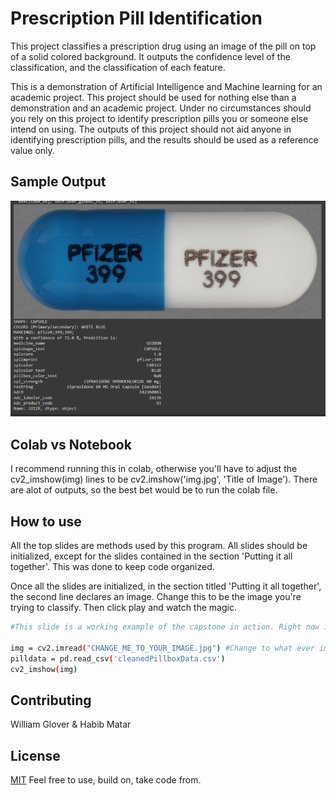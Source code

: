 #  Prescription Pill Identification 

This project classifies a prescription drug using an image of the pill on top of a solid colored background. It outputs the confidence level of the classification, and the classification of each feature. 

This is a demonstration of Artificial Intelligence and Machine learning for an academic project. This project should be used for nothing else than a demonstration and an academic project. Under no circumstances should you rely on this project to identify prescription pills you or someone else intend on using. The outputs of this project should not aid anyone in identifying prescription pills, and the results should be used as a reference value only. 

## Sample Output
![alt text](https://github.com/WillDeveloped/PrescriptionDrugClassifier/blob/main/SampleOutput.png?raw=true)

## Colab vs Notebook

I recommend running this in colab, otherwise you'll have to adjust the cv2_imshow(img) lines to be cv2.imshow('img.jpg', 'Title of Image'). There are alot of outputs, so the best bet would be to run the colab file. 




## How to use

All the top slides are methods used by this program. All slides should be initialized, except for the slides contained in the section 'Putting it all together'. This was done to keep code organized. 

Once all the slides are initialized, in the section titled 'Putting it all together', the second line declares an image. Change this to be the image you're trying to classify. Then click play and watch the magic. 

```bash
#This slide is a working example of the capstone in action. Right now images need to be individual. 

img = cv2.imread("CHANGE_ME_TO_YOUR_IMAGE.jpg") #Change to what ever image is being passed in
pilldata = pd.read_csv('cleanedPillboxData.csv')
cv2_imshow(img)
```

## Contributing
William Glover & 
Habib Matar

## License
[MIT](https://choosealicense.com/licenses/mit/) Feel free to use, build on, take code from. 

